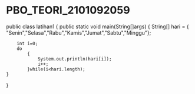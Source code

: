 # PBO_TEORI_2101092059

public class latihan1 {
    public static void main(String[]args)
    {
        String[] hari = { "Senin","Selasa","Rabu","Kamis","Jumat","Sabtu","Minggu"};

        int i=0;
        do
            {
                System.out.println(hari[i]);
                i++;
            }while(i<hari.length);
    }
}
